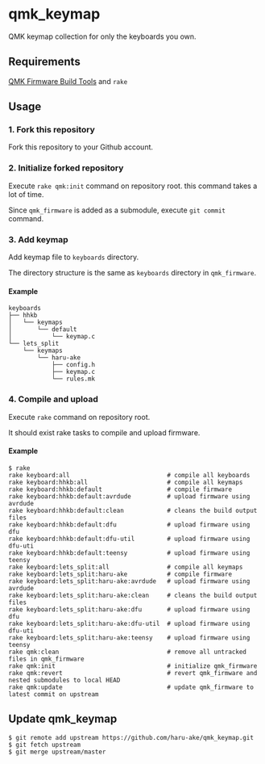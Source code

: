 # qmk_keymap

QMK keymap collection for only the keyboards you own.


## Requirements

[QMK Firmware Build Tools](https://docs.qmk.fm/#/getting_started_build_tools) and `rake`


## Usage
### 1. Fork this repository

Fork this repository to your Github account.


### 2. Initialize forked repository

Execute `rake qmk:init` command on repository root. this command takes a lot of time.

Since `qmk_firmware` is added as a submodule, execute `git commit` command.


### 3. Add keymap

Add keymap file to `keyboards` directory.

The directory structure is the same as `keyboards` directory in `qmk_firmware`.

#### Example

```
keyboards
├── hhkb
│   └── keymaps
│       └── default
│           └── keymap.c
└── lets_split
    └── keymaps
        └── haru-ake
            ├── config.h
            ├── keymap.c
            └── rules.mk
```


### 4. Compile and upload

Execute `rake` command on repository root.

It should exist rake tasks to compile and upload firmware.

#### Example

```
$ rake
rake keyboard:all                           # compile all keyboards
rake keyboard:hhkb:all                      # compile all keymaps
rake keyboard:hhkb:default                  # compile firmware
rake keyboard:hhkb:default:avrdude          # upload firmware using avrdude
rake keyboard:hhkb:default:clean            # cleans the build output files
rake keyboard:hhkb:default:dfu              # upload firmware using dfu
rake keyboard:hhkb:default:dfu-util         # upload firmware using dfu-uti
rake keyboard:hhkb:default:teensy           # upload firmware using teensy
rake keyboard:lets_split:all                # compile all keymaps
rake keyboard:lets_split:haru-ake           # compile firmware
rake keyboard:lets_split:haru-ake:avrdude   # upload firmware using avrdude
rake keyboard:lets_split:haru-ake:clean     # cleans the build output files
rake keyboard:lets_split:haru-ake:dfu       # upload firmware using dfu
rake keyboard:lets_split:haru-ake:dfu-util  # upload firmware using dfu-uti
rake keyboard:lets_split:haru-ake:teensy    # upload firmware using teensy
rake qmk:clean                              # remove all untracked files in qmk_firmware
rake qmk:init                               # initialize qmk_firmware
rake qmk:revert                             # revert qmk_firmware and nested submodules to local HEAD
rake qmk:update                             # update qmk_firmware to latest commit on upstream
```


## Update qmk_keymap

```
$ git remote add upstream https://github.com/haru-ake/qmk_keymap.git
$ git fetch upstream
$ git merge upstream/master
```

